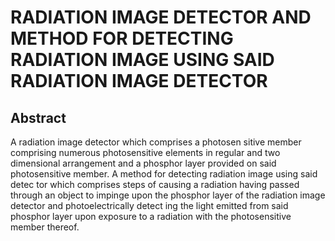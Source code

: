 # RADIATION IMAGE DETECTOR AND METHOD FOR DETECTING RADIATION IMAGE USING SAID RADIATION IMAGE DETECTOR

## Abstract
A radiation image detector which comprises a photosen sitive member comprising numerous photosensitive elements in regular and two dimensional arrangement and a phosphor layer provided on said photosensitive member. A method for detecting radiation image using said detec tor which comprises steps of causing a radiation having passed through an object to impinge upon the phosphor layer of the radiation image detector and photoelectrically detect ing the light emitted from said phosphor layer upon exposure to a radiation with the photosensitive member thereof.